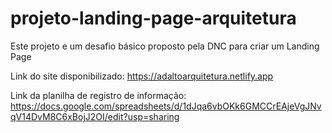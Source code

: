 # projeto-landing-page-arquitetura
Este projeto e um desafio básico proposto pela DNC para criar um Landing Page

Link do site disponibilizado: https://adaltoarquitetura.netlify.app

Link da planilha de registro de informação: https://docs.google.com/spreadsheets/d/1dJqa6vbOKk6GMCCrEAjeVgJNvqV14DvM8C6xBojJ2OI/edit?usp=sharing
